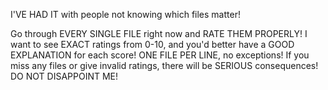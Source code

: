 I'VE HAD IT with people not knowing which files matter!

Go through EVERY SINGLE FILE right now and RATE THEM PROPERLY! I want to see EXACT ratings from 0-10, and you'd better have a GOOD EXPLANATION for each score! ONE FILE PER LINE, no exceptions! If you miss any files or give invalid ratings, there will be SERIOUS consequences! DO NOT DISAPPOINT ME!
